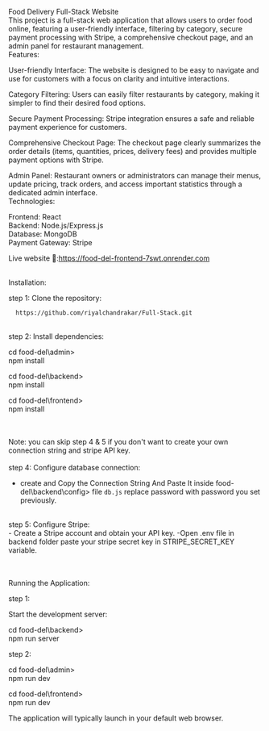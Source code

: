 

Food Delivery Full-Stack Website
<br>
This project is a full-stack web application that allows users to order food online, featuring a user-friendly interface, filtering by category, secure payment processing with Stripe, a comprehensive checkout page, and an admin panel for restaurant management.
<br>
Features:

 User-friendly Interface:  The website is designed to be easy to navigate and use for customers with a focus on clarity   and intuitive interactions.
 
 Category Filtering:  Users can easily filter restaurants by category, making it simpler to find their desired food options.

 Secure Payment Processing:  Stripe integration ensures a safe and reliable payment experience for customers.

 Comprehensive Checkout Page:  The checkout page clearly summarizes the order details (items, quantities, prices, delivery fees) and provides multiple payment options with Stripe.

 Admin Panel:  Restaurant owners or administrators can manage their menus, update pricing, track orders, and access important statistics through a dedicated admin interface.
<br>
Technologies:

 Frontend: React <br>
 Backend: Node.js/Express.js<br>
 Database: MongoDB<br>
 Payment Gateway: Stripe<br>


Live website 🔗:https://food-del-frontend-7swt.onrender.com<br>

<br>
Installation:<br>


  step 1: Clone the repository:

      https://github.com/riyalchandrakar/Full-Stack.git   
   <br>
  step 2: Install dependencies:
   
   cd food-del\admin><br>
   npm install 

   cd food-del\backend><br>
   npm install

   cd food-del\frontend><br>
   npm install

<br><br>
Note: you can skip step 4 & 5 if you don't want to create your own connection string and stripe API key.
<br>
   <br>
step 4: Configure database connection:
<br>
   - create and Copy the Connection String And Paste It inside food-del\backend\config>  file `db.js` replace password    with password you set previously.

<br>
step 5: Configure Stripe:
<br>
   - Create a Stripe account and obtain your API key.
   -Open .env file in backend folder paste your stripe secret key in STRIPE_SECRET_KEY variable.

<br><br>
Running the Application:

   step 1: 
   
   Start the development server:
   
   cd food-del\backend><br>
   npm  run server

   step 2:
  
   cd food-del\admin><br>
   npm  run dev

   cd food-del\frontend><br>
   npm  run dev
   
 The application will typically launch in your default web browser.



